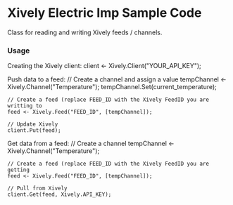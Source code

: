# Xively Electric Imp Sample Code
Class for reading and writing Xively feeds / channels. 
  
### Usage
Creating the Xively client:
	client <- Xively.Client("YOUR_API_KEY");
	
Push data to a feed:
	// Create a channel and assign a value
	tempChannel <- Xively.Channel("Temperature");
	tempChannel.Set(current_temperature);
	
	// Create a feed (replace FEED_ID with the Xively FeedID you are writting to
	feed <- Xively.Feed("FEED_ID", [tempChannel]);
	
	// Update Xively
	client.Put(feed);

Get data from a feed:
	// Create a channel
	tempChannel <- Xively.Channel("Temperature");
	
	// Create a feed (replace FEED_ID with the Xively FeedID you are getting
	feed <- Xively.Feed("FEED_ID", [tempChannel]);
	
	// Pull from Xively
	client.Get(feed, Xively.API_KEY);
